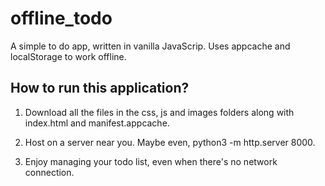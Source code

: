# offline_todo

A simple to do app, written in vanilla JavaScrip. Uses appcache and localStorage to work offline.  


## How to run this application?

1. Download all the files in the css, js and images folders along with index.html and manifest.appcache.  

2. Host on a server near you. Maybe even, python3 -m http.server 8000.  

3. Enjoy managing your todo list, even when there's no network connection.  
